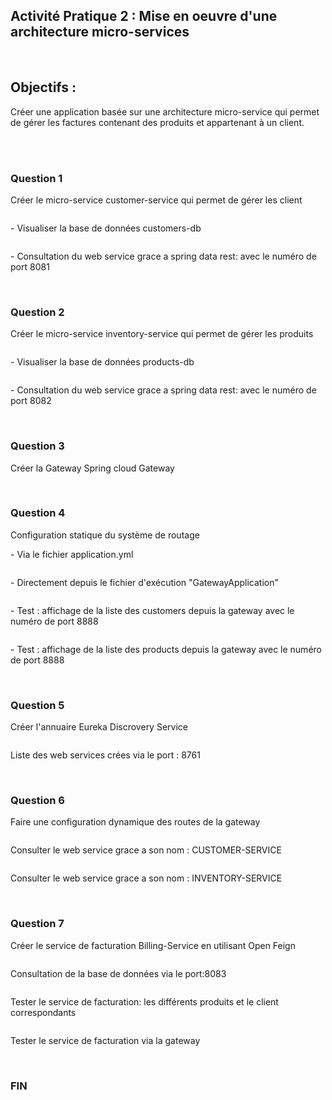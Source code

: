 <h2>Activité Pratique 2 : Mise en oeuvre d'une architecture micro-services</h2><br>
<h2>Objectifs :</h2>
<p>Créer une application basée sur une architecture micro-service qui permet de gérer les factures contenant des produits et appartenant à un client.</p><br><br>

<h3>Question 1</h3>
<p>Créer le micro-service customer-service qui permet de gérer les client</p>
<img src="Captures/capture1.jpg" alt=""><br>
<p> - Visualiser la base de données customers-db</p>
<img src="Captures/capture3.jpg" alt=""><br>
<p> - Consultation du web service grace a spring data rest: avec le numéro de port 8081</p>
<img src="Captures/capture2.jpg" alt=""><br><br>

<h3>Question 2</h3>
<p>Créer le micro-service inventory-service qui permet de gérer les produits</p>
<img src="Captures/capture4.jpg" alt=""><br>
<p> - Visualiser la base de données products-db</p>
<img src="Captures/capture5.jpg" alt=""><br>
<p> - Consultation du web service grace a spring data rest: avec le numéro de port 8082</p>
<img src="Captures/capture6.jpg" alt=""><br><br>

<h3>Question 3</h3>
<p>Créer la Gateway Spring cloud Gateway</p>
<img src="Captures/capture11.jpg" alt=""><br><br>

<h3>Question 4</h3>
<p> Configuration statique du système de routage</p>
<p> - Via le fichier application.yml</p>
<img src="Captures/capture10.jpg" alt=""><br>
<p> - Directement depuis le fichier d'exécution "GatewayApplication"</p>
<img src="Captures/capture7.jpg" alt=""><br>
<p> - Test : affichage de la liste des customers depuis la gateway avec le numéro de port 8888</p>
<img src="Captures/capture8.jpg" alt=""><br>
<p> - Test : affichage de la liste des products depuis la gateway avec le numéro de port 8888</p>
<img src="Captures/capture9.jpg" alt=""><br><br>

<h3>Question 5</h3>
<p>Créer l'annuaire Eureka Discrovery Service</p>
<img src="Captures/capture12.jpg" alt=""><br>
<p>Liste des web services crées via le port : 8761</p>
<img src="Captures/capture13.jpg" alt=""><br><br>

<h3>Question 6</h3>
<p> Faire une configuration dynamique des routes de la gateway</p>
<img src="Captures/capture14.jpg" alt=""><br>
<p>Consulter le web service grace a son nom : CUSTOMER-SERVICE</p>
<img src="Captures/capture15.jpg" alt=""><br>
<p>Consulter le web service grace a son nom : INVENTORY-SERVICE</p>
<img src="Captures/capture16.jpg" alt=""><br><br>

<h3>Question 7</h3>
<p>Créer le service de facturation Billing-Service en utilisant Open Feign</p>
<img src="Captures/capture20.jpg" alt=""><br>
<p>Consultation de la base de données via le port:8083</p>
<img src="Captures/capture17.jpg" alt=""><br>
<p>Tester le service de facturation: les différents produits et le client correspondants</p>
<img src="Captures/capture18.jpg" alt=""><br>
<p>Tester le service de facturation via la gateway</p>
<img src="Captures/capture19.jpg" alt=""><br><br>

<h3>FIN</h3>